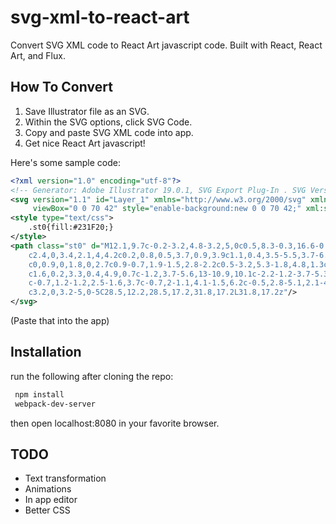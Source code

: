# svg-xml-to-react-art
Convert SVG XML code to React Art javascript code. Built with React, React Art, and Flux.

## How To Convert
1. Save Illustrator file as an SVG.
2. Within the SVG options, click SVG Code.
3. Copy and paste SVG XML code into app.
4. Get nice React Art javascript!

Here's some sample code:

```XML
<?xml version="1.0" encoding="utf-8"?>
<!-- Generator: Adobe Illustrator 19.0.1, SVG Export Plug-In . SVG Version: 6.00 Build 0)  -->
<svg version="1.1" id="Layer_1" xmlns="http://www.w3.org/2000/svg" xmlns:xlink="http://www.w3.org/1999/xlink" x="0px" y="0px"
	 viewBox="0 0 70 42" style="enable-background:new 0 0 70 42;" xml:space="preserve">
<style type="text/css">
	.st0{fill:#231F20;}
</style>
<path class="st0" d="M12.1,9.7c-0.2-3.2,4.8-3.2,5,0c0.5,8.3-0.3,16.6-0.9,24.9c-1.6-0.2-3.3-0.4-4.9-0.7c0.8-4.1,2.8-15.5,8.6-15.6
	c2.4,0,3.4,2.1,4,4.2c0.2,0.8,0.5,3.7,0.9,3.9c1.1,0.4,3.5-5.5,3.7-6.3c0.8-2.5,5.3-2.3,4.9,0.7c-0.2,1.5-0.4,3-0.4,4.6
	c0,0.9,0,1.8,0,2.7c0.9-0.7,1.9-1.5,2.8-2.2c0.5-3.2,5.3-1.8,4.8,1.3c-0.7,4.1-4.4,7.3-8.7,6.1c-5.4-1.5-4.1-8.4-3.6-12.5
	c1.6,0.2,3.3,0.4,4.9,0.7c-1.2,3.7-5.6,13-10.9,10.1c-2.2-1.2-3.7-5.3-3.4-7.7c0.5-0.2,1-0.4,1.4-0.6c-0.5,0.7-0.9,1.4-1.4,2.1
	c-0.7,1.2-1.2,2.5-1.6,3.7c-0.7,2-1.1,4.1-1.5,6.2c-0.5,2.8-5.1,2.1-4.9-0.7C11.8,26.3,12.6,18,12.1,9.7L12.1,9.7z M31.8,17.2
	c3.2,0,3.2-5,0-5C28.5,12.2,28.5,17.2,31.8,17.2L31.8,17.2z"/>
</svg>
```
(Paste that into the app)

## Installation
run the following after cloning the repo:

```bash
 npm install
 webpack-dev-server
 ```
then open localhost:8080 in your favorite browser.

## TODO
 * Text transformation
 * Animations
 * In app editor
 * Better CSS
